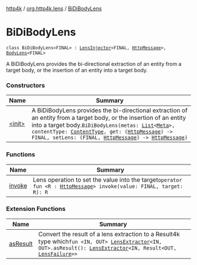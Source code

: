 [http4k](../../index.md) / [org.http4k.lens](../index.md) / [BiDiBodyLens](./index.md)

# BiDiBodyLens

`class BiDiBodyLens<FINAL> : `[`LensInjector`](../-lens-injector/index.md)`<FINAL, `[`HttpMessage`](../../org.http4k.core/-http-message/index.md)`>, `[`BodyLens`](../-body-lens/index.md)`<FINAL>`

A BiDiBodyLens provides the bi-directional extraction of an entity from a target body, or the insertion of an entity
into a target body.

### Constructors

| Name | Summary |
|---|---|
| [&lt;init&gt;](-init-.md) | A BiDiBodyLens provides the bi-directional extraction of an entity from a target body, or the insertion of an entity into a target body.`BiDiBodyLens(metas: `[`List`](https://kotlinlang.org/api/latest/jvm/stdlib/kotlin.collections/-list/index.html)`<`[`Meta`](../-meta/index.md)`>, contentType: `[`ContentType`](../../org.http4k.core/-content-type/index.md)`, get: (`[`HttpMessage`](../../org.http4k.core/-http-message/index.md)`) -> FINAL, setLens: (FINAL, `[`HttpMessage`](../../org.http4k.core/-http-message/index.md)`) -> `[`HttpMessage`](../../org.http4k.core/-http-message/index.md)`)` |

### Functions

| Name | Summary |
|---|---|
| [invoke](invoke.md) | Lens operation to set the value into the target`operator fun <R : `[`HttpMessage`](../../org.http4k.core/-http-message/index.md)`> invoke(value: FINAL, target: R): R` |

### Extension Functions

| Name | Summary |
|---|---|
| [asResult](../as-result.md) | Convert the result of a lens extraction to a Result4k type which`fun <IN, OUT> `[`LensExtractor`](../-lens-extractor/index.md)`<IN, OUT>.asResult(): `[`LensExtractor`](../-lens-extractor/index.md)`<IN, Result<OUT, `[`LensFailure`](../-lens-failure/index.md)`>>` |
